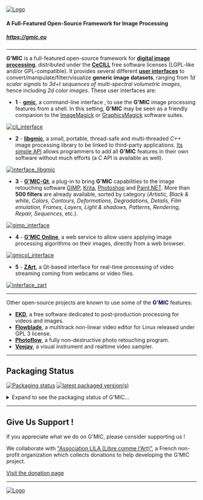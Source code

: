 <a href="https://gmic.eu">![Logo](https://gmic.eu/img/logo4.jpg)</a>

#### A Full-Featured Open-Source Framework for Image Processing
##### https://gmic.eu

-----------------------

**G'MIC** is a full-featured open-source framework for **[digital image processing](https://en.wikipedia.org/wiki/Image_processing)**, distributed under the
**[CeCILL](http://cecill.info/index.en.html)** free software licenses (LGPL-like and/or GPL-compatible).
It provides several different **[user interfaces](https://en.wikipedia.org/wiki/User_interface)** to convert/manipulate/filter/visualize **generic image datasets**,
ranging from _1d scalar signals_ to _3d+t sequences of multi-spectral volumetric images_, hence including _2d color images_.
These user interfaces are:

- **1** - **[gmic](https://gmic.eu/reference/)**, a command-line interface , to use the **G'MIC** image processing features from a shell.
In this setting, **G'MIC** may be seen as a friendly companion to the [ImageMagick](http://www.imagemagick.org) or [GraphicsMagick](http://www.graphicsmagick.org)
software suites.

<a href="https://gmic.eu/img/gmic_cli.jpg">![cli_interface](https://gmic.eu/img/gmic_cli_thumb.jpg)<a>

- **2** - **[libgmic](https://gmic.eu/libgmic.html)**, a small, portable, thread-safe and multi-threaded _C++_ image processing library to be linked to third-party applications.
[Its simple API](https://gmic.eu/libgmic.html) allows programmers to add all **G'MIC** features in their own software without much efforts (a _C_ API is available as well).

<a href="https://gmic.eu/img/gmic_libgmic.jpg">![interface_libgmic](https://gmic.eu/img/gmic_libgmic_thumb.jpg)</a>

- **3** - **[G'MIC-Qt](https://github.com/GreycLab/gmic-qt)**, a plug-in to bring **G'MIC** capabilities to the image retouching software [GIMP](http://www.gimp.org), [Krita](https://www.krita.org), [Photoshop](https://en.wikipedia.org/wiki/Adobe_Photoshop) and [Paint.NET](https://www.getpaint.net/). More than **500 filters** are already available, sorted by category (_Artistic, Black &amp; white, Colors, Contours, Deformations, Degradations, Details, Film emulation, Frames, Layers,
Light &amp; shadows, Patterns, Rendering, Repair, Sequences_, etc.).

<a href="https://gmic.eu/img/gmic_gimp.jpg">![gimp_interface](https://gmic.eu/img/gmic_gimp_thumb.jpg)</a>

- **4** - **[G'MIC Online](https://gmicol.greyc.fr)**, a web service to allow users applying image processing algorithms on their images, directly from a web browser.

<a href="https://gmic.eu/img/gmic_gmicol.jpg">![gmicol_interface](https://gmic.eu/img/gmic_gmicol_thumb.jpg)</a>

- **5** - **[ZArt](https://www.youtube.com/watch?v=k1l3RdvwHeM)**, a Qt-based interface for real-time processing of video streaming coming from webcams or video files.

<a href="https://gmic.eu/img/gmic_zart.jpg">![interface_zart](https://gmic.eu/img/gmic_zart_thumb.jpg)</a>

-----------------------

Other open-source projects are known to use some of the <b><font color="#000066">G'MIC</font></b> features:

- **[EKD](http://ekd.tuxfamily.org)**, a free software dedicated to post-production processing for videos and images.
- **[Flowblade](https://github.com/jliljebl/flowblade)**, a multitrack non-linear video editor for Linux released under GPL 3 license.
- **[Photoflow](http://aferrero2707.github.io/PhotoFlow/)**, a fully non-destructive photo retouching program.
- **[Veejay](http://veejayhq.net/)**, a visual instrument and realtime video sampler.

-----------------------

## Packaging Status

[![Packaging status](https://repology.org/badge/tiny-repos/gmic.svg)](https://repology.org/project/gmic/versions)
[![latest packaged version(s)](https://repology.org/badge/latest-versions/gmic.svg)](https://repology.org/project/gmic/versions)
<details>
  <summary>Expand to see the packaging status of G'MIC...</summary>

[![Packaging status](https://repology.org/badge/vertical-allrepos/gmic.svg?header=gmic)](https://repology.org/project/gmic/versions)

</details>

-----------------------

## Give Us Support !

  If you appreciate what we do on G'MIC, please consider supporting us !

  We collaborate with ["Association LILA (Libre comme l'Art)"](https://libreart.info/en/projects/gmic),
  a French non-profit organization which collects donations to help developing the G'MIC project.

  [Visit the donation page](https://libreart.info/en/projects/gmic)

-----------------------

<a href="https://gmic.eu">![Logo](https://gmic.eu/img/logos2.jpg)</a>

